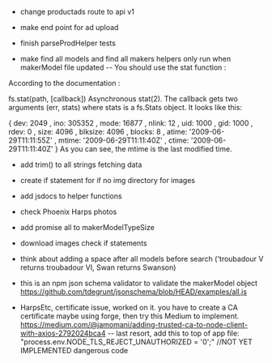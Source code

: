 - change productads route to api v1

- make end point for ad upload

- finish parseProdHelper tests

- make find all models and find all makers helpers only run when makerModel file updated -- You should use the stat function :

According to the documentation :

fs.stat(path, [callback])
Asynchronous stat(2). The callback gets two arguments (err, stats) where stats is a fs.Stats object. It looks like this:

{ dev: 2049
, ino: 305352
, mode: 16877
, nlink: 12
, uid: 1000
, gid: 1000
, rdev: 0
, size: 4096
, blksize: 4096
, blocks: 8
, atime: '2009-06-29T11:11:55Z'
, mtime: '2009-06-29T11:11:40Z'
, ctime: '2009-06-29T11:11:40Z' 
}
As you can see, the mtime is the last modified time.

- add trim() to all strings fetching data

- create if statement for if no img directory for images

- add jsdocs to helper functions

- check Phoenix Harps photos

- add promise all to makerModelTypeSize

- download images check if statements

- think about adding a space after all models before search ('troubadour V returns troubadour VI, Swan returns Swanson)

- this is an npm json schema validator to validate the makerModel object https://github.com/tdegrunt/jsonschema/blob/HEAD/examples/all.js

- HarpsEtc, certificate issue, worked on it. you have to create a CA certificate maybe using forge, then try this Medium to implement. https://medium.com/@jamomani/adding-trusted-ca-to-node-client-with-axios-2792024bca4 -- last resort, add this to top of app file: "process.env.NODE_TLS_REJECT_UNAUTHORIZED = '0';"  //NOT YET IMPLEMENTED dangerous code
